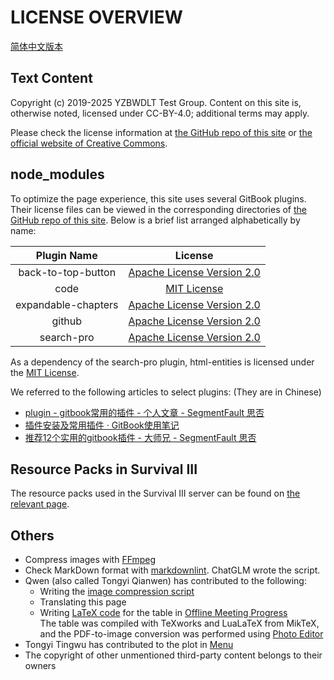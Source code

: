 # LICENSE OVERVIEW

[简体中文版本](license_overview_zh.md)

## Text Content

Copyright (c) 2019-2025 YZBWDLT Test Group. Content on this site is, otherwise noted, licensed under CC-BY-4.0; additional terms may apply.

Please check the license information at [the GitHub repo of this site](https://github.com/PumpkinJui/groupdocs/blob/main/LICENSE) or [the official website of Creative Commons](https://creativecommons.org/licenses/by/4.0/deed.en).

## node_modules

To optimize the page experience, this site uses several GitBook plugins. Their license files can be viewed in the corresponding directories of [the GitHub repo of this site](https://github.com/PumpkinJui/groupdocs/blob/main/node_modules/). Below is a brief list arranged alphabetically by name:

| Plugin Name | License |
| :---: | :---: |
| back-to-top-button | [Apache License Version 2.0](https://www.apache.org/licenses/LICENSE-2.0) |
| code | [MIT License](https://mit-license.org/) |
| expandable-chapters | [Apache License Version 2.0](https://www.apache.org/licenses/LICENSE-2.0) |
| github | [Apache License Version 2.0](https://www.apache.org/licenses/LICENSE-2.0) |
| search-pro | [Apache License Version 2.0](https://www.apache.org/licenses/LICENSE-2.0) |

As a dependency of the search-pro plugin, html-entities is licensed under the [MIT License](https://mit-license.org/).

We referred to the following articles to select plugins: (They are in Chinese)

- [plugin - gitbook常用的插件 - 个人文章 - SegmentFault 思否](https://segmentfault.com/a/1190000019806829)
- [插件安装及常用插件 · GitBook使用笔记](https://dianyao.co/gitbook-notes/1.%E5%9F%BA%E6%9C%AC%E4%BD%BF%E7%94%A8/%E6%8F%92%E4%BB%B6%E5%AE%89%E8%A3%85%E5%8F%8A%E5%B8%B8%E7%94%A8%E6%8F%92%E4%BB%B6.html)
- [推荐12个实用的gitbook插件 - 大师兄 - SegmentFault 思否](https://segmentfault.com/a/1190000019473512)

## Resource Packs in Survival III

The resource packs used in the Survival III server can be found on [the relevant page](../docs/SurvivalIII/README.md).

## Others

- Compress images with [FFmpeg](https://ffmpeg.org/)
- Check MarkDown format with [markdownlint](https://github.com/DavidAnson/markdownlint/). ChatGLM wrote the script.
- Qwen (also called Tongyi Qianwen) has contributed to the following:
  - Writing the [image compression script](https://github.com/PumpkinJui/groupdocs-images/blob/main/compress.sh)
  - Translating this page
  - Writing [LaTeX code](https://github.com/PumpkinJui/groupdocs-images/blob/main/assets/meeting_offline/) for the table in [Offline Meeting Progress](../docs/meeting_offline.md)  
    The table was compiled with TeXworks and LuaLaTeX from MikTeX, and the PDF-to-image conversion was performed using [Photo Editor](https://github.com/dev-macgyver/PhotoEditor)
- Tongyi Tingwu has contributed to the plot in [Menu](../docs/menu.md)
- The copyright of other unmentioned third-party content belongs to their owners
